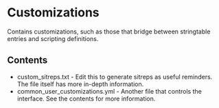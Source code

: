 # Customizations

Contains customizations, such as those that bridge between stringtable entries
and scripting definitions.

## Contents

* custom_sitreps.txt  -  Edit this to generate sitreps as useful reminders. The
file itself has more in-depth information.
* common_user_customizations.yml  -  Another file that controls the interface.
See the contents for more information.
